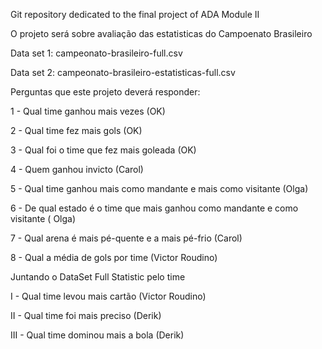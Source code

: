Git repository dedicated to the final project of ADA Module II

O projeto será sobre avaliação das estatisticas do Campoenato Brasileiro

Data set 1: campeonato-brasileiro-full.csv

Data set 2: campeonato-brasileiro-estatisticas-full.csv

Perguntas que este projeto deverá responder:

1 - Qual time ganhou mais vezes (OK)

2 - Qual time fez mais gols (OK)

3 - Qual foi o time que fez mais goleada (OK)

4 - Quem ganhou invicto (Carol)

5 - Qual time ganhou mais como mandante e mais como visitante (Olga)

6 - De qual estado é o time que mais ganhou como mandante e como visitante ( Olga) 

7 - Qual arena é mais pé-quente e a mais pé-frio (Carol)

8 - Qual a média de gols por time (Victor Roudino)

Juntando o DataSet Full Statistic pelo time

I - Qual time levou mais cartão (Victor Roudino)

II - Qual time foi mais preciso (Derik)

III - Qual time dominou mais a bola (Derik)




